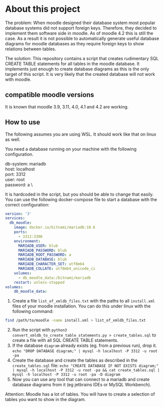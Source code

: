 # About this project
The problem: When moodle designed their database system most popular database systems did not support foreign keys. 
Therefore, they decided to implement them software side in moodle.
As of moodle 4.2 this is still the case.
As a result it is not possible to automatically generate useful database diagrams for moodle databases as they require foreign keys to show relations between tables.

The solution: This repository contains a script that creates rudimentary SQL CREATE TABLE statements for all tables in the moodle database. 
It implements just enough to create database diagrams as this is the only target of this script.
It is very likely that the created database will not work with moodle.

## compatible moodle versions
It is known that moodle 3.9, 3.11, 4.0, 4.1 and 4.2 are working.

## How to use
The following assumes you are using WSL. It should work like that on linux as well.

You need a database running on your machine with the following configuration. 

db-system: mariadb \
host: localhost \
port: 3312 \
user: root \
password: a \

It is hardcoded in the script, but you should be able to change that easily.
You can use the following docker-compose file to start a database with the correct configuration:
```yaml
version: '3'
services:
  db_moodle:
    image: docker.io/bitnami/mariadb:10.6
    ports:
      - 3312:3306
    environment:
      MARIADB_USER: blub
      MARIADB_PASSWORD: blub
      MARIADB_ROOT_PASSWORD: a
      MARIADB_DATABASE: blub
      MARIADB_CHARACTER_SET: utf8mb4
      MARIADB_COLLATE: utf8mb4_unicode_ci
    volumes:
      - db_moodle_data:/bitnami/mariadb
    restart: unless-stopped
volumes:
    db_moodle_data:
```

1. Create a file `list_of_xmldb_files.txt` with the paths to all `install.xml` files of your moodle installation.
You can do this under linux with the following command:
```bash
find /path/to/moodle -name install.xml > list_of_xmldb_files.txt
```
2. Run the script with `python3 convert_xmldb_to_create_table_statements.py > create_tables.sql` to create a file with all SQL CREATE TABLE statements.
3. If the database `diagram` already exists (eg. from a previous run), drop it. `echo "DROP DATABASE diagram;" | mysql -h localhost -P 3312 -u root -pa`
4. Create the database and create the tables as described in the `create_tables.sql` file: `echo "CREATE DATABASE IF NOT EXISTS diagram;" | mysql -h localhost -P 3312 -u root -pa && cat create_tables.sql | mysql -h localhost -P 3312 -u root -pa -D diagram`
5. Now you can use any tool that can connect to a mariadb and create database diagrams from it (eg jetbrains IDEs or MySQL Workbench).

Attention: Moodle has a lot of tables. You will have to create a selection of tables you want to show in the diagram.